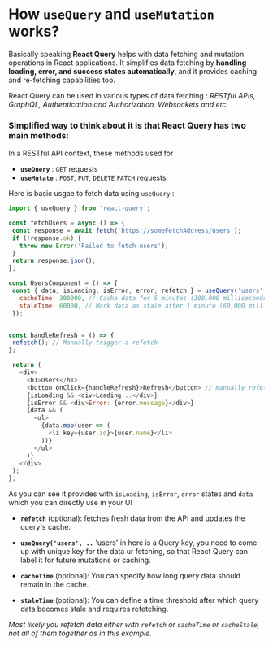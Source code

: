 #  How `useQuery` and `useMutation` works?

Basically speaking __React Query__ helps with data fetching and mutation operations in React applications. It simplifies data fetching by __handling loading, error, and success states automatically__, and it provides caching and re-fetching capabilities too.

React Query can be used in various types of data fetching : _RESTful APIs, GraphQL, Authentication and Authorization, Websockets and etc._


### Simplified way to think about it is that React Query has two main methods:

In a RESTful API context, these methods used for 
 - __`useQuery`__ : `GET` requests
 - __`useMutate`__ : `POST`, `PUT`, `DELETE` `PATCH` requests


Here is basic usgae to fetch data using `useQuery` :

   ```javascript
  import { useQuery } from 'react-query';
  
  const fetchUsers = async () => {
    const response = await fetch('https://someFetchAddress/users');
    if (!response.ok) {
      throw new Error('Failed to fetch users');
    }
    return response.json();
  };
  
  const UsersComponent = () => {
    const { data, isLoading, isError, error, refetch } = useQuery('users', fetchUsers, {
      cacheTime: 300000, // Cache data for 5 minutes (300,000 milliseconds)
      staleTime: 60000, // Mark data as stale after 1 minute (60,000 milliseconds)
    });
  

   const handleRefresh = () => {
    refetch(); // Manually trigger a refetch
   };

    return (
      <div>
        <h1>Users</h1>
        <button onClick={handleRefresh}>Refresh</button> // manually refetch data
        {isLoading && <div>Loading...</div>}
        {isError && <div>Error: {error.message}</div>}
        {data && (
          <ul>
            {data.map(user => (
              <li key={user.id}>{user.name}</li>
            ))}
          </ul>
        )}
      </div>
    );
   };
   ```

As you can see it provides with `isLoading`, `isError`, `error` states and `data` which you can directly use in your UI

-  __`refetch`__ (optional):  fetches fresh data from the API and updates the query's cache.
  
- __` useQuery('users', .. `__ 'users' in here is a Query key, you need to come up with unique key for the data ur fetching, so that React Query can label it for future mutations or caching.
  
- __`cacheTime`__ (optional): You can specify how long query data should remain in the cache.

- __`staleTime`__ (optional): You can define a time threshold after which query data becomes stale and requires refetching.

 _Most likely you refetch data either with `refetch` or  `cacheTime` or `cacheStale`, not all of them together as in this example._ 
